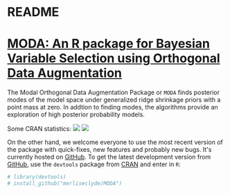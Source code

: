 README
================

<!-- README.md is generated from README.Rmd. Please edit that file -->
[MODA: An R package for Bayesian Variable Selection using Orthogonal Data Augmentation](https://github.com/merliseclyde/MODA)
=============================================================================================================================

The Modal Orthogonal Data Augmentation Package or `MODA` finds posterior modes of the model space under generalized ridge shrinkage priors with a point mass at zero. In addtion to finding modes, the algorithms provide an exploration of high posterior probability models.

Some CRAN statistics: [![](http://cranlogs.r-pkg.org/badges/MODA)](http://cran.rstudio.com/web/packages/MODA/index.html) [![](http://cranlogs.r-pkg.org/badges/grand-total/MODA)](http://cran.rstudio.com/web/packages/MODA/index.html)

On the other hand, we welcome everyone to use the most recent version of the package with quick-fixes, new features and probably new bugs. It's currently hosted on [GitHub](https://github.com/merliseclyde/MODA). To get the latest development version from [GitHub](https://github.com/merliseclyde), use the `devtools` package from [CRAN](https://cran.r-project.org/package=devtools) and enter in `R`:

``` r
# library(devtools)
# install_github("merliseclyde/MODA")
```
